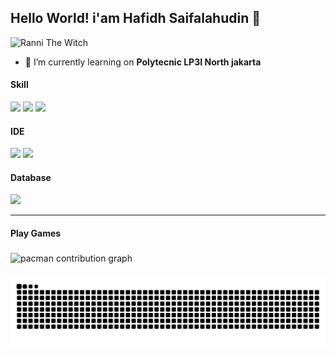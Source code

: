 ## Hello World! i'am Hafidh Saifalahudin 👋

![Ranni The Witch](images/ranni%20the%20witch.gif)
<!--
**Axen-H/Axen-H** is a ✨ _special_ ✨ repository because its `README.md` (this file) appears on your GitHub profile.

Here are some ideas to get you started:

- 🔭 I’m currently working on ...
- 🌱 I’m currently learning ...
- 👯 I’m looking to collaborate on ...
- 🤔 I’m looking for help with ...
- 💬 Ask me about ...
- 📫 How to reach me: ...
- 😄 Pronouns: ...
- ⚡ Fun fact: ...
-->

- 🌱 I’m currently learning on **Polytecnic LP3I North jakarta** 

#### Skill
<img src= "https://img.shields.io/badge/HTML5-E34F26?style=for-the-badge&logo=html5&logoColor=white" />
<img src= "https://img.shields.io/badge/PHP-777BB4?style=for-the-badge&logo=php&logoColor=white" />
<img src= "https://img.shields.io/badge/JavaScript-323330?style=for-the-badge&logo=javascript&logoColor=F7DF1E" />

#### IDE
<img src= "https://img.shields.io/badge/sublime_text-%23575757.svg?&style=for-the-badge&logo=sublime-text&logoColor=important" />

<img src= "https://img.shields.io/badge/Visual_Studio_Code-0078D4?style=for-the-badge&logo=visual%20studio%20code&logoColor=white" />

#### Database
<img src= "https://img.shields.io/badge/MySQL-005C84?style=for-the-badge&logo=mysql&logoColor=white" />

----
#### Play Games
###

<picture>
  <source media="(prefers-color-scheme: dark)" srcset="https://raw.githubusercontent.com/Axen-H/Axen-H/output/pacman-contribution-graph-dark.svg">
  <source media="(prefers-color-scheme: light)" srcset="https://raw.githubusercontent.com/Axen-H/Axen-H/output/pacman-contribution-graph.svg">
  <img alt="pacman contribution graph" src="https://raw.githubusercontent.com/Axen-H/Axen-H/output/pacman-contribution-graph.svg">
</picture>

###

<img src="https://raw.githubusercontent.com/Axen-H/Axen-H/output/snake.svg" alt="Snake animation" />

###